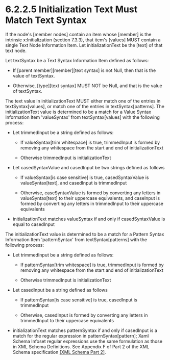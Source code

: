 <html dir="LTR" xmlns:mshelp="http://msdn.microsoft.com/mshelp" xmlns:ddue="http://ddue.schemas.microsoft.com/authoring/2003/5" xmlns:xlink="http://www.w3.org/1999/xlink" xmlns:tool="http://www.microsoft.com/tooltip"><body><input type="hidden" id="userDataCache" class="userDataStyle"><input type="hidden" id="hiddenScrollOffset"><img id="dropDownImage" style="display:none; height:0; width:0;" src="../local/drpdown.gif"><img id="dropDownHoverImage" style="display:none; height:0; width:0;" src="../local/drpdown_orange.gif"><img id="collapseImage" style="display:none; height:0; width:0;" src="../local/collapse.gif"><img id="expandImage" style="display:none; height:0; width:0;" src="../local/exp.gif"><img id="collapseAllImage" style="display:none; height:0; width:0;" src="../local/collall.gif"><img id="expandAllImage" style="display:none; height:0; width:0;" src="../local/expall.gif"><img id="copyImage" style="display:none; height:0; width:0;" src="../local/copycode.gif"><img id="copyHoverImage" style="display:none; height:0; width:0;" src="../local/copycodeHighlight.gif"><div id="header"><h1 class="heading">6.2.2.5 Initialization Text Must Match Text Syntax</h1></div><div id="mainSection"><div id="mainBody"><div id="allHistory" class="saveHistory" onsave="saveAll()" onload="loadAll()"></div>




<p xmlns:wsd="http://wsdev.schemas.microsoft.com/authoring/2008/2" xmlns:msxsl="urn:schemas-microsoft-com:xslt" xmlns:script="urn:script" xmlns:build="urn:build">
<div id="sectionSection0" class="section" name="collapseableSection"><content xmlns="http://ddue.schemas.microsoft.com/authoring/2003/5" xmlns:wsd="http://wsdev.schemas.microsoft.com/authoring/2008/2" xmlns:msxsl="urn:schemas-microsoft-com:xslt" xmlns:script="urn:script" xmlns:build="urn:build">
				</content></div><div id="sectionSection1" class="section" name="collapseableSection"><content xmlns="http://ddue.schemas.microsoft.com/authoring/2003/5" xmlns:wsd="http://wsdev.schemas.microsoft.com/authoring/2008/2" xmlns:msxsl="urn:schemas-microsoft-com:xslt" xmlns:script="urn:script" xmlns:build="urn:build">
					<p xmlns="">If the node's [member nodes] contain an item whose [member] is the intrinsic <mshelp:link keywords="9b6612d6-ca77-4ae5-86b9-949c50f96a5c" tabindex="0">x:Initialization (section </mshelp:link><mshelp:link keywords="9b6612d6-ca77-4ae5-86b9-949c50f96a5c" tabindex="0">7.3.3</mshelp:link><mshelp:link keywords="9b6612d6-ca77-4ae5-86b9-949c50f96a5c" tabindex="0">)</mshelp:link>, that item's [values] MUST contain a single <mshelp:link keywords="c3bb622a-cba4-4706-a858-23397f4d031f" tabindex="0">Text Node Information Item</mshelp:link>. Let initializationText be the [text] of that text node.</p>
					<p xmlns="">Let textSyntax be a <mshelp:link keywords="96d7bce2-0256-4bb2-962f-b41816cd32e1" tabindex="0">Text Syntax Information Item</mshelp:link> defined as follows:</p>
					<ul xmlns=""><li class="unordered">
							<p class="BulletedList">If [parent member][member][text syntax] is not Null, then that is the value of textSyntax.</p>
						</li><li class="unordered">
							<p class="BulletedList">Otherwise, [type][text syntax] MUST NOT be Null, and that is the value of textSyntax.</p>
						</li></ul>
					<p xmlns="">The text value in initializationText MUST either match one of the entries in textSyntax[values], or match one of the entries in textSyntax[patterns]. The initializationText value is determined to be a match for a <mshelp:link keywords="4541d4d8-c06a-4752-ae0a-8c9248cc64b2" tabindex="0">Value Syntax Information Item</mshelp:link> 'valueSyntax' from textSyntax[values] with the following process:</p>
					<ul xmlns=""><li class="unordered">
							<p class="BulletedList">Let trimmedInput be a string defined as follows:</p>
							<ul><li class="unordered">
									<p class="BulletedList2">If valueSyntax[trim whitespace] is true, trimmedInput is formed by removing any whitespace from the start and end of initializationText</p>
								</li><li class="unordered">
									<p class="BulletedList2">Otherwise trimmedInput is initializationText</p>
								</li></ul>
						</li><li class="unordered">
							<p class="BulletedList">Let casedSyntaxValue and casedInput be two strings defined as follows </p>
							<ul><li class="unordered">
									<p class="BulletedList2">If valueSyntax[is case sensitive] is true, casedSyntaxValue is valueSyntax[text], and casedInput is trimmedInput</p>
								</li><li class="unordered">
									<p class="BulletedList2">Otherwise, caseSyntaxValue is formed by converting any letters in valueSyntax[text] to their uppercase equivalents, and caseInput is formed by converting any letters in trimmedInput to their uppercase equivalents</p>
								</li></ul>
						</li><li class="unordered">
							<p class="BulletedList">initializationText matches valueSyntax if and only if casedSyntaxValue is equal to casedInput</p>
						</li></ul>
					<p xmlns="">The initializationText value is determined to be a match for a <mshelp:link keywords="31bbf072-8dca-4e22-961d-a505a4f1389e" tabindex="0">Pattern Syntax Information Item</mshelp:link> 'patternSyntax' from textSyntax[patterns] with the following process:</p>
					<ul xmlns=""><li class="unordered">
							<p class="BulletedList">Let trimmedInput be a string defined as follows:</p>
							<ul><li class="unordered">
									<p class="BulletedList2">If patternSyntax[trim whitespace] is true, trimmedInput is formed by removing any whitespace from the start and end of initializationText</p>
								</li><li class="unordered">
									<p class="BulletedList2">Otherwise trimmedInput is initializationText</p>
								</li></ul>
						</li><li class="unordered">
							<p class="BulletedList">Let casedInput be a string defined as follows</p>
							<ul><li class="unordered">
									<p class="BulletedList2">If patternSyntax[is case sensitive] is true, casedInput is trimmedInput</p>
								</li><li class="unordered">
									<p class="BulletedList2">Otherwise, casedInput is formed by converting any letters in trimmedInput to their uppercase equivalents</p>
								</li></ul>
						</li><li class="unordered">
							<p class="BulletedList">initializationText matches patternSyntax if and only if casedInput is a match for the regular expression in patternSyntax[pattern]; <mshelp:link keywords="7c7f7190-869c-436b-a697-a895dc909d46" tabindex="0">Xaml Schema Infoset</mshelp:link> regular expressions use the same formulation as those in XML Schema Definitions. See Appendix F of Part 2 of the XML Schema specification <a href="http://go.microsoft.com/fwlink/?LinkId=90609" alt="" target="_blank"><linktext xmlns="http://ddue.schemas.microsoft.com/authoring/2003/5">[XML Schema Part 2]</linktext></a>.</p>
						</li></ul>
				</content></div><!--[if gte IE 5]>
			<tool:tip element="languageFilterToolTip" avoidmouse="false"/>
		<![endif]--></div><a name="feedback"></a><span></span></div></body></html>
